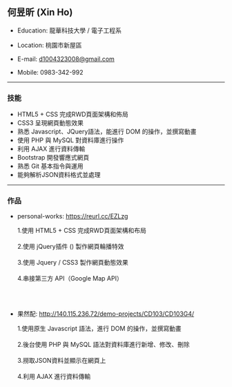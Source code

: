 
## 何昱昕 (Xin Ho)

  - Education: 龍華科技大學 / 電子工程系

  - Location: 桃園市新屋區

  - E-mail: d1004323008@gmail.com

  - Mobile: 0983-342-992

  <hr>

### 技能

  - HTML5 + CSS 完成RWD頁面架構和佈局
  - CSS3 呈現網頁動態效果
  - 熟悉 Javascript、JQuery語法，能進行 DOM 的操作，並撰寫動畫
  - 使用 PHP 與 MySQL 對資料庫進行操作  
  - 利用 AJAX 進行資料傳輸
  - Bootstrap 開發響應式網頁
  - 熟悉 Git 基本指令與運用
  - 能夠解析JSON資料格式並處理
  <hr>


### 作品

 - personal-works: https://reurl.cc/EZLzg
 
     1.使用 HTML5 + CSS 完成RWD頁面架構和布局<br/><br/>
     2.使用 jQuery插件 () 製作網頁輪播特效<br/><br/>
     3.使用 Jquery / CSS3 製作網頁動態效果<br/><br/>
     4.串接第三方 API（Google Map API）

<br/><br/>

  - 果然配: http://140.115.236.72/demo-projects/CD103/CD103G4/

     1.使用原生 Javascript 語法，進行 DOM 的操作，並撰寫動畫<br/><br/>
     2.後台使用 PHP 與 MySQL 語法對資料庫進行新增、修改、刪除<br/><br/>
     3.撈取JSON資料並顯示在網頁上<br/><br/>
     4.利用 AJAX 進行資料傳輸<br/><br/>

<br/><br/>
